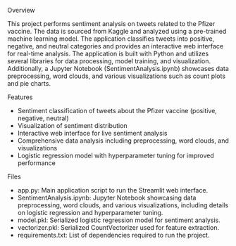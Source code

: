 Overview

This project performs sentiment analysis on tweets related to the Pfizer vaccine. The data is sourced from Kaggle and analyzed using a pre-trained machine learning model. The application classifies tweets into positive, negative, and neutral categories and provides an interactive web interface for real-time analysis. The application is built with Python and utilizes several libraries for data processing, model training, and visualization.
Additionally, a Jupyter Notebook (SentimentAnalysis.ipynb) showcases data preprocessing, word clouds, and various visualizations such as count plots and pie charts.

Features
- Sentiment classification of tweets about the Pfizer vaccine (positive, negative, neutral)
- Visualization of sentiment distribution
- Interactive web interface for live sentiment analysis
- Comprehensive data analysis including preprocessing, word clouds, and visualizations
- Logistic regression model with hyperparameter tuning for improved performance

Files
- app.py: Main application script to run the Streamlit web interface.
- SentimentAnalysis.ipynb: Jupyter Notebook showcasing data preprocessing, word clouds, and various visualizations, including details on logistic regression and hyperparameter tuning.
- model.pkl: Serialized logistic regression model for sentiment analysis.
- vectorizer.pkl: Serialized CountVectorizer used for feature extraction.
- requirements.txt: List of dependencies required to run the project.
